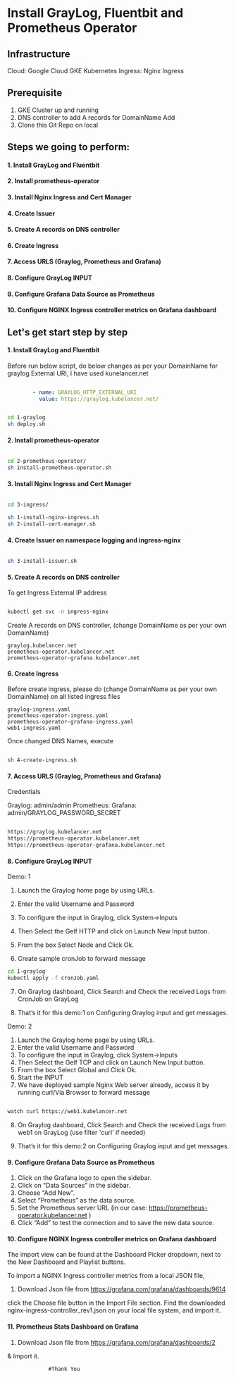 # Install GrayLog, Fluentbit and Prometheus Operator

## Infrastructure
Cloud: Google Cloud GKE Kubernetes
Ingress: Nginx Ingress

## Prerequisite
1. GKE Cluster up and running
2. DNS controller to add A records for DomainName Add
3. Clone this Git Repo on local


## Steps we going to perform:

#### 1. Install GrayLog and Fluentbit
#### 2. Install prometheus-operator
#### 3. Install Nginx Ingress and Cert Manager
#### 4. Create Issuer
#### 5. Create A records on DNS controller
#### 6. Create Ingress
#### 7. Access URLS (Graylog, Prometheus and Grafana)
#### 8. Configure GrayLog INPUT
#### 9. Configure Grafana Data Source as Prometheus
#### 10. Configure NGINX Ingress controller metrics on Grafana dashboard


## Let's get start step by step

#### 1. Install GrayLog and Fluentbit

Before run below script, do below changes as per your DomainName for graylog External URI, I have used kunelancer.net

```yaml

        - name: GRAYLOG_HTTP_EXTERNAL_URI
          value: https://graylog.kubelancer.net/

```

```bash

cd 1-graylog
sh deploy.sh

```

#### 2. Install prometheus-operator

```bash

cd 2-prometheus-operator/
sh install-prometheus-operator.sh

```

#### 3. Install Nginx Ingress and Cert Manager

```bash

cd 3-ingress/

sh 1-install-nginx-ingress.sh
sh 2-install-cert-manager.sh

```
#### 4. Create Issuer on namespace logging and ingress-nginx

```bash

sh 3-install-issuer.sh

```

#### 5. Create A records on DNS controller

To get Ingress External IP address

```bash

kubectl get svc -n ingress-nginx

```
Create A records on DNS controller, (change DomainName as per your own DomainName)

```
graylog.kubelancer.net
prometheus-operator.kubelancer.net
prometheus-operator-grafana.kubelancer.net

```

#### 6. Create Ingress

Before create ingress, please do (change DomainName as per your own DomainName) on all listed ingress files

```
graylog-ingress.yaml
prometheus-operator-ingress.yaml
prometheus-operator-grafana-ingress.yaml
web1-ingress.yaml

```

Once changed DNS Names, execute

```bash

sh 4-create-ingress.sh

```

#### 7. Access URLS (Graylog, Prometheus and Grafana)

Credentials

Graylog: admin/admin
Prometheus:
Grafana: admin/GRAYLOG_PASSWORD_SECRET

```html

https://graylog.kubelancer.net
https://prometheus-operator.kubelancer.net
https://prometheus-operator-grafana.kubelancer.net

```

#### 8. Configure GrayLog INPUT

Demo: 1

1. Launch the Graylog home page by using URLs.
2. Enter the valid Username and Password
3. To configure the input in Graylog, click System->Inputs
4. Then Select the Gelf HTTP  and click on  Launch New Input button.
5. From the box Select Node and Click Ok.

6. Create sample cronJob to forward message

```bash
cd 1-graylog
kubectl apply -f cronJob.yaml
```
7. On Graylog dashboard, Click Search and Check the received Logs from CronJob on GrayLog


8. That’s it for this demo:1  on Configuring Graylog input and get messages.

Demo: 2

1. Launch the Graylog home page by using URLs.
2. Enter the valid Username and Password
3. To configure the input in Graylog, click System->Inputs
4. Then Select the Gelf TCP  and click on  Launch New Input button.
5. From the box Select Global and Click Ok.
6. Start the INPUT
7. We have deployed sample Nginx Web server already, access it by running curl/Via Browser to forward message

```bash

watch curl https://web1.kubelancer.net

```
8. On Graylog dashboard, Click Search and Check the received Logs from web1 on GrayLog (use filter 'curl' if needed)

9. That’s it for this demo:2  on Configuring Graylog input and get messages.


#### 9. Configure Grafana Data Source as Prometheus

1. Click on the Grafana logo to open the sidebar.
2. Click on “Data Sources” in the sidebar.
3. Choose “Add New”.
4. Select “Prometheus” as the data source.
5. Set the Prometheus server URL (in our case: https://prometheus-operator.kubelancer.net )
6. Click “Add” to test the connection and to save the new data source.


#### 10. Configure NGINX Ingress controller metrics on Grafana dashboard

The import view can be found at the Dashboard Picker dropdown, next to the New Dashboard and Playlist buttons.

To import a NGINX Ingress controller metrics from a local JSON file,

1. Download Json file from https://grafana.com/grafana/dashboards/9614

click the Choose file button in the Import File section. Find the downloaded nginx-ingress-controller_rev1.json  on your local file system, and import it.

#### 11. Prometheus Stats Dashboard on Grafana

1. Download Json file from https://grafana.com/grafana/dashboards/2

& Import it.

                 #Thank You
